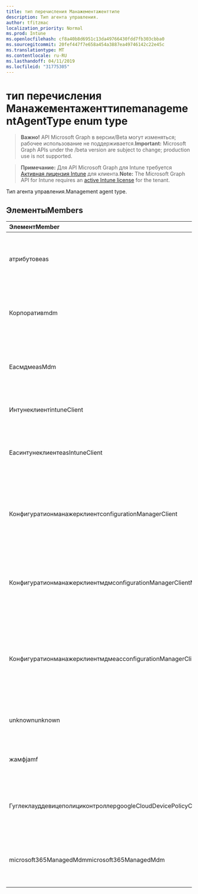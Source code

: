```yaml
---
title: тип перечисления Манажементаженттипе
description: Тип агента управления.
author: tfitzmac
localization_priority: Normal
ms.prod: Intune
ms.openlocfilehash: cf8a40b8d6951c13da49766430fdd7fb303cbba0
ms.sourcegitcommit: 20fef447f7e658a454a3887ea49746142c22e45c
ms.translationtype: MT
ms.contentlocale: ru-RU
ms.lasthandoff: 04/11/2019
ms.locfileid: "31775305"
---
```

# <a name="managementagenttype-enum-type"></a><span data-ttu-id="ad418-103">тип перечисления Манажементаженттипе</span><span class="sxs-lookup"><span data-stu-id="ad418-103">managementAgentType enum type</span></span>

> <span data-ttu-id="ad418-104">**Важно!** API Microsoft Graph в версии/Beta могут изменяться; рабочее использование не поддерживается.</span><span class="sxs-lookup"><span data-stu-id="ad418-104">**Important:** Microsoft Graph APIs under the /beta version are subject to change; production use is not supported.</span></span>

> <span data-ttu-id="ad418-105">**Примечание:** Для API Microsoft Graph для Intune требуется [Активная лицензия Intune](https://go.microsoft.com/fwlink/?linkid=839381) для клиента.</span><span class="sxs-lookup"><span data-stu-id="ad418-105">**Note:** The Microsoft Graph API for Intune requires an [active Intune license](https://go.microsoft.com/fwlink/?linkid=839381) for the tenant.</span></span>

<span data-ttu-id="ad418-106">Тип агента управления.</span><span class="sxs-lookup"><span data-stu-id="ad418-106">Management agent type.</span></span>

## <a name="members"></a><span data-ttu-id="ad418-107">Элементы</span><span class="sxs-lookup"><span data-stu-id="ad418-107">Members</span></span>
|<span data-ttu-id="ad418-108">Элемент</span><span class="sxs-lookup"><span data-stu-id="ad418-108">Member</span></span>|<span data-ttu-id="ad418-109">Значение</span><span class="sxs-lookup"><span data-stu-id="ad418-109">Value</span></span>|<span data-ttu-id="ad418-110">Описание</span><span class="sxs-lookup"><span data-stu-id="ad418-110">Description</span></span>|
|:---|:---|:---|
|<span data-ttu-id="ad418-111">атрибутов</span><span class="sxs-lookup"><span data-stu-id="ad418-111">eas</span></span>|<span data-ttu-id="ad418-112">1,1</span><span class="sxs-lookup"><span data-stu-id="ad418-112">1</span></span>|<span data-ttu-id="ad418-113">Управление устройством осуществляется с помощью Exchange Server.</span><span class="sxs-lookup"><span data-stu-id="ad418-113">The device is managed by Exchange server.</span></span>|
|<span data-ttu-id="ad418-114">Корпоратив</span><span class="sxs-lookup"><span data-stu-id="ad418-114">mdm</span></span>|<span data-ttu-id="ad418-115">2</span><span class="sxs-lookup"><span data-stu-id="ad418-115">2</span></span>|<span data-ttu-id="ad418-116">Управление устройством осуществляется с помощью Intune MDM.</span><span class="sxs-lookup"><span data-stu-id="ad418-116">The device is managed by Intune MDM.</span></span>|
|<span data-ttu-id="ad418-117">Еасмдм</span><span class="sxs-lookup"><span data-stu-id="ad418-117">easMdm</span></span>|<span data-ttu-id="ad418-118">4</span><span class="sxs-lookup"><span data-stu-id="ad418-118">3</span></span>|<span data-ttu-id="ad418-119">Устройство управляется как в Exchange Server, так и в Intune MDM.</span><span class="sxs-lookup"><span data-stu-id="ad418-119">The device is managed by both Exchange server and Intune MDM.</span></span>|
|<span data-ttu-id="ad418-120">Интунеклиент</span><span class="sxs-lookup"><span data-stu-id="ad418-120">intuneClient</span></span>|<span data-ttu-id="ad418-121">SP4</span><span class="sxs-lookup"><span data-stu-id="ad418-121">4</span></span>|<span data-ttu-id="ad418-122">Управление клиентом Intune.</span><span class="sxs-lookup"><span data-stu-id="ad418-122">Intune client managed.</span></span>|
|<span data-ttu-id="ad418-123">Еасинтунеклиент</span><span class="sxs-lookup"><span data-stu-id="ad418-123">easIntuneClient</span></span>|<span data-ttu-id="ad418-124">17:00</span><span class="sxs-lookup"><span data-stu-id="ad418-124">5</span></span>|<span data-ttu-id="ad418-125">Устройство — это EAS и двойное управление клиентом Intune.</span><span class="sxs-lookup"><span data-stu-id="ad418-125">The device is EAS and Intune client dual managed.</span></span>|
|<span data-ttu-id="ad418-126">Конфигуратионманажерклиент</span><span class="sxs-lookup"><span data-stu-id="ad418-126">configurationManagerClient</span></span>|<span data-ttu-id="ad418-127">8,5</span><span class="sxs-lookup"><span data-stu-id="ad418-127">8</span></span>|<span data-ttu-id="ad418-128">Управление устройством осуществляется с помощью Configuration Manager.</span><span class="sxs-lookup"><span data-stu-id="ad418-128">The device is managed by Configuration Manager.</span></span>|
|<span data-ttu-id="ad418-129">Конфигуратионманажерклиентмдм</span><span class="sxs-lookup"><span data-stu-id="ad418-129">configurationManagerClientMdm</span></span>|<span data-ttu-id="ad418-130">десяти</span><span class="sxs-lookup"><span data-stu-id="ad418-130">10</span></span>|<span data-ttu-id="ad418-131">Управление устройством осуществляется с помощью Configuration Manager и MDM.</span><span class="sxs-lookup"><span data-stu-id="ad418-131">The device is managed by Configuration Manager and MDM.</span></span>|
|<span data-ttu-id="ad418-132">Конфигуратионманажерклиентмдмеас</span><span class="sxs-lookup"><span data-stu-id="ad418-132">configurationManagerClientMdmEas</span></span>|<span data-ttu-id="ad418-133">-11:00</span><span class="sxs-lookup"><span data-stu-id="ad418-133">11</span></span>|<span data-ttu-id="ad418-134">Управление устройством осуществляется с помощью Configuration Manager, MDM и EAS.</span><span class="sxs-lookup"><span data-stu-id="ad418-134">The device is managed by Configuration Manager, MDM and Eas.</span></span>|
|<span data-ttu-id="ad418-135">unknown</span><span class="sxs-lookup"><span data-stu-id="ad418-135">unknown</span></span>|<span data-ttu-id="ad418-136">столбцов</span><span class="sxs-lookup"><span data-stu-id="ad418-136">16</span></span>|<span data-ttu-id="ad418-137">НеИзвестный тип агента управления.</span><span class="sxs-lookup"><span data-stu-id="ad418-137">Unknown management agent type.</span></span>|
|<span data-ttu-id="ad418-138">жамф</span><span class="sxs-lookup"><span data-stu-id="ad418-138">jamf</span></span>|<span data-ttu-id="ad418-139">32</span><span class="sxs-lookup"><span data-stu-id="ad418-139">32</span></span>|<span data-ttu-id="ad418-140">Атрибуты устройства извлекаются из Жамф.</span><span class="sxs-lookup"><span data-stu-id="ad418-140">The device attributes are fetched from Jamf.</span></span>|
|<span data-ttu-id="ad418-141">Гуглеклауддевицеполициконтроллер</span><span class="sxs-lookup"><span data-stu-id="ad418-141">googleCloudDevicePolicyController</span></span>|<span data-ttu-id="ad418-142">64</span><span class="sxs-lookup"><span data-stu-id="ad418-142">64</span></span>|<span data-ttu-id="ad418-143">Управление устройством осуществляется с помощью Клауддпк Google.</span><span class="sxs-lookup"><span data-stu-id="ad418-143">The device is managed by Google's CloudDPC.</span></span>|
|<span data-ttu-id="ad418-144">microsoft365ManagedMdm</span><span class="sxs-lookup"><span data-stu-id="ad418-144">microsoft365ManagedMdm</span></span>|<span data-ttu-id="ad418-145">258</span><span class="sxs-lookup"><span data-stu-id="ad418-145">258</span></span>|<span data-ttu-id="ad418-146">Это устройство управляется Microsoft 365 с помощью Intune.</span><span class="sxs-lookup"><span data-stu-id="ad418-146">This device is managed by Microsoft 365 through Intune.</span></span>|





